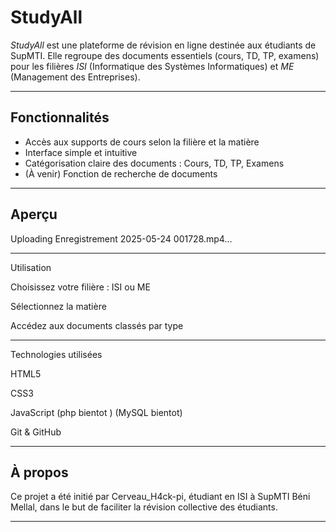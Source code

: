 


# StudyAll

*StudyAll* est une plateforme de révision en ligne destinée aux étudiants de SupMTI. Elle regroupe des documents essentiels (cours, TD, TP, examens) pour les filières *ISI* (Informatique des Systèmes Informatiques) et *ME* (Management des Entreprises).

---

## Fonctionnalités

- Accès aux supports de cours selon la filière et la matière
- Interface simple et intuitive
- Catégorisation claire des documents : Cours, TD, TP, Examens
- (À venir) Fonction de recherche de documents

---

## Aperçu

Uploading Enregistrement 2025-05-24 001728.mp4…

---

Utilisation

Choisissez votre filière : ISI ou ME

Sélectionnez la matière

Accédez aux documents classés par type



---

Technologies utilisées

HTML5

CSS3

JavaScript
(php bientot ) 
(MySQL bientot)

Git & GitHub



---

## À propos
Ce projet a été initié par Cerveau_H4ck-pi, étudiant en ISI à SupMTI Béni Mellal, dans le but de faciliter la révision collective des étudiants.


---


